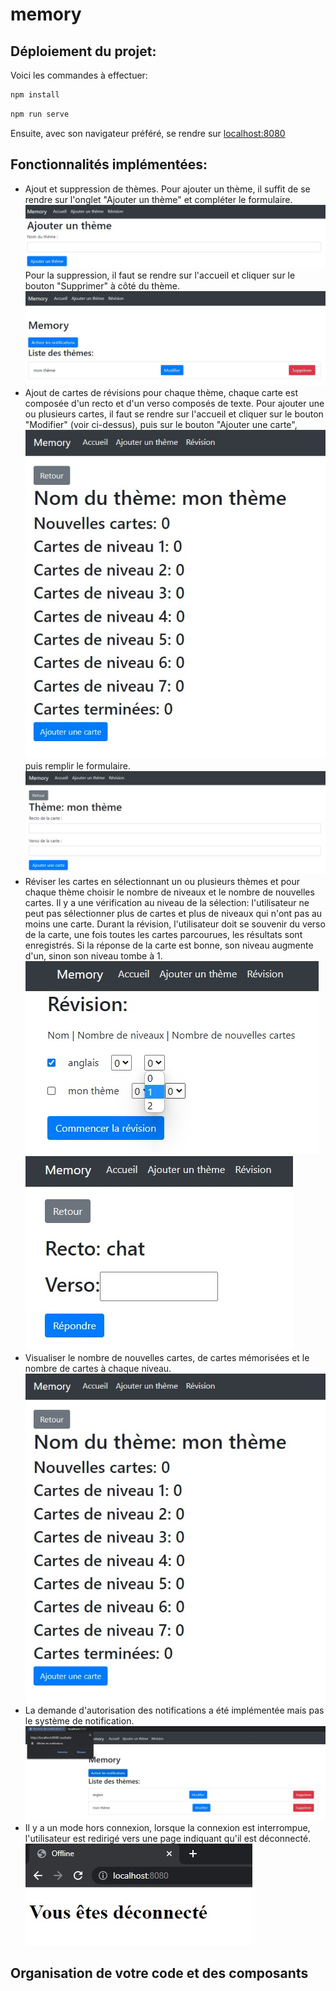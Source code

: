 # memory

## Déploiement du projet:

Voici les commandes à effectuer:

```bash
npm install
```
```bash
npm run serve
```

Ensuite, avec son navigateur préféré, se rendre sur [localhost:8080](http://localhost:8080/)

## Fonctionnalités implémentées:

- Ajout et suppression de thèmes. Pour ajouter un thème, il suffit de se rendre sur l'onglet "Ajouter un thème" et compléter le formulaire. ![add_theme](img/add_theme.jpg)
Pour la suppression, il faut se rendre sur l'accueil et cliquer sur le bouton "Supprimer" à côté du thème.
![accueil](img/accueil.jpg)
- Ajout de cartes de révisions pour chaque thème, chaque carte est composée d'un recto et d'un verso composés de texte. Pour ajouter une ou plusieurs cartes, il faut se rendre sur l'accueil et cliquer sur le bouton "Modifier" (voir ci-dessus), puis sur le bouton "Ajouter une carte",                                                
![theme_page](img/theme_page.jpg)
puis remplir le formulaire.
![add_card](img/add_card.jpg)
- Réviser les cartes en sélectionnant un ou plusieurs thèmes et pour chaque thème choisir le nombre de niveaux et le nombre de nouvelles cartes. Il y a une vérification au niveau de la sélection: l'utilisateur ne peut pas sélectionner plus de cartes et plus de niveaux qui n'ont pas au moins une carte. Durant la révision, l'utilisateur doit se souvenir du verso de la carte, une fois toutes les cartes parcourues, les résultats sont enregistrés. Si la réponse de la carte est bonne, son niveau augmente d'un, sinon son niveau tombe à 1.
![choix_revision](img/choix_revision.jpg)
![revision](img/revision.jpg)
- Visualiser le nombre de nouvelles cartes, de cartes mémorisées et le nombre de cartes à chaque niveau.
![theme_page](img/theme_page.jpg)
- La demande d'autorisation des notifications a été implémentée mais pas le système de notification.
![notification](img/notification.jpg)
- Il y a un mode hors connexion, lorsque la connexion est interrompue, l'utilisateur est redirigé vers une page indiquant qu'il est déconnecté.                                                                                        
![hors_connexion](img/hors_connexion.jpg)

## Organisation de votre code et des composants